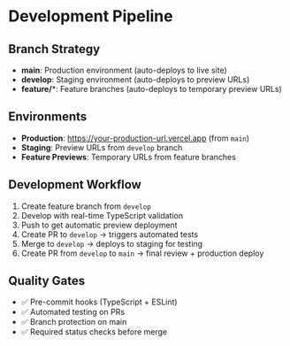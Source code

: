# Development Pipeline

## Branch Strategy

- **main**: Production environment (auto-deploys to live site)
- **develop**: Staging environment (auto-deploys to preview URLs)
- **feature/***: Feature branches (auto-deploys to temporary preview URLs)

## Environments

- **Production**: https://your-production-url.vercel.app (from `main`)
- **Staging**: Preview URLs from `develop` branch  
- **Feature Previews**: Temporary URLs from feature branches

## Development Workflow

1. Create feature branch from `develop`
2. Develop with real-time TypeScript validation
3. Push to get automatic preview deployment
4. Create PR to `develop` → triggers automated tests
5. Merge to `develop` → deploys to staging for testing
6. Create PR from `develop` to `main` → final review + production deploy

## Quality Gates

- ✅ Pre-commit hooks (TypeScript + ESLint)
- ✅ Automated testing on PRs
- ✅ Branch protection on main
- ✅ Required status checks before merge